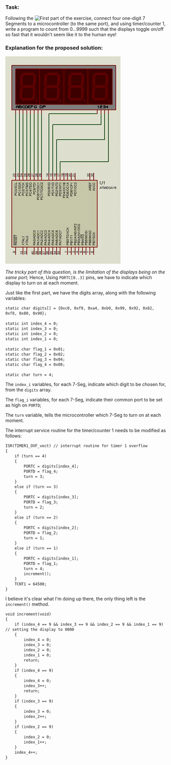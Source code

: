 ### Task:

Following the ![First](https://github.com/rezmansouri/microlab/tree/main/Exercise%203/Part1) part of the exercise, connect four one-digit 7 Segments to a microcontroller (to the same port), and using timer/counter 1, write a program to count from 0...9999 such that the displays toggle on/off so fast that it wouldn't seem like it to the human eye!

### Explanation for the proposed solution:

![circuit](https://github.com/rezmansouri/microlab/blob/main/Exercise%203/Part2/circuit.gif)

_The tricky part of this question, is the limitation of the displays being on the same port;_ 
Hence, Using `PORTC[0..3]` pins, we have to indicate which display to turn on at each moment.

Just like the first part, we have the digits array, along with the following variables:

```
static char digits[] = {0xc0, 0xf9, 0xa4, 0xb0, 0x99, 0x92, 0x82, 0xf8, 0x80, 0x90};

static int index_4 = 0;
static int index_3 = 0;
static int index_2 = 0;
static int index_1 = 0;

static char flag_1 = 0x01;
static char flag_2 = 0x02;
static char flag_3 = 0x04;
static char flag_4 = 0x08;

static char turn = 4;
```

The `index_i` variables, for each 7-Seg, indicate which digit to be chosen for, from the `digits` array.

The `flag_i` variables, for each 7-Seg, indicate their common port to be set as high on `PORTD`;

The `turn` variable, tells the microcontroller which 7-Seg to turn on at each moment.

The interrupt service routine for the timer/counter 1 needs to be modified as follows:

```
ISR(TIMER1_OVF_vect) // interrupt routine for timer 1 overflow
{
    if (turn == 4)
    {
        PORTC = digits[index_4];
        PORTD = flag_4;
        turn = 3;
    }
    else if (turn == 3)
    {
        PORTC = digits[index_3];
        PORTD = flag_3;
        turn = 2;
    }
    else if (turn == 2)
    {
        PORTC = digits[index_2];
        PORTD = flag_2;
        turn = 1;
    }
    else if (turn == 1)
    {
        PORTC = digits[index_1];
        PORTD = flag_1;
        turn = 4;
        increment();
    }
    TCNT1 = 64500;
}
```

I believe it's clear what I'm doing up there, the only thing left is the `increment()` method.

```
void increment(void)
{
    if (index_4 == 9 && index_3 == 9 && index_2 == 9 && index_1 == 9) // setting the display to 0000
    {
        index_4 = 0;
        index_3 = 0;
        index_2 = 0;
        index_1 = 0;
        return;
    }
    if (index_4 == 9)
    {
        index_4 = 0;
        index_3++;
        return;
    }
    if (index_3 == 9)
    {
        index_3 = 0;
        index_2++;
    }
    if (index_2 == 9)
    {
        index_2 = 0;
        index_1++;
    }
    index_4++;
}
```